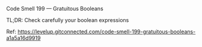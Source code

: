 Code Smell 199 — Gratuitous Booleans

TL;DR: Check carefully your boolean expressions

Ref: https://levelup.gitconnected.com/code-smell-199-gratuitous-booleans-a1a5a16d9919
